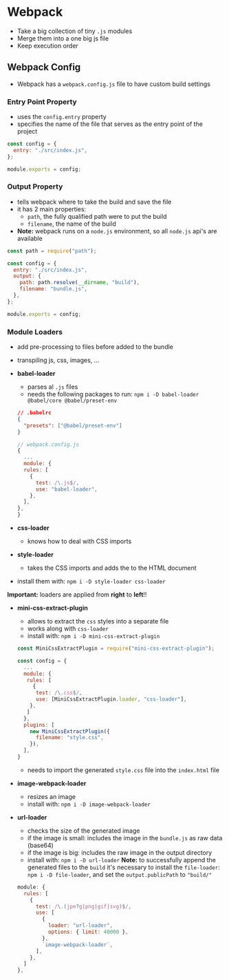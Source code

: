 # Webpack

- Take a big collection of tiny `.js` modules
- Merge them into a one big js file
- Keep execution order

## Webpack Config

- Webpack has a `webpack.config.js` file to have custom build settings

### Entry Point Property

- uses the `config.entry` property
- specifies the name of the file that serves as the entry point of the project

```js
const config = {
  entry: "./src/index.js",
};

module.exports = config;
```

### Output Property

- tells webpack where to take the build and save the file
- it has 2 main properties:
  - `path`, the fully qualified path were to put the build
  - `filename`, the name of the build
- **Note:** webpack runs on a `node.js` environment, so all `node.js` api's are available

```js
const path = require("path");

const config = {
  entry: "./src/index.js",
  output: {
    path: path.resolve(__dirname, "build"),
    filename: "bundle.js",
  },
};

module.exports = config;
```

### Module Loaders

- add pre-processing to files before added to the bundle
- transpiling js, css, images, ...

- **babel-loader**

  - parses al `.js` files
  - needs the following packages to run: `npm i -D babel-loader @babel/core @babel/preset-env`

  ```json
  // .babelrc
  {
    "presets": ["@babel/preset-env"]
  }
  ```

  ```js
  // webpack.config.js
  {
    ...
    module: {
    rules: [
      {
        test: /\.js$/,
        use: "babel-loader",
      },
    ],
  },
  }
  ```

- **css-loader**
  - knows how to deal with CSS imports
- **style-loader**
  - takes the CSS imports and adds the to the HTML document
- install them with: `npm i -D style-loader css-loader`

**Important:** loaders are applied from **right** to **left**!!

- **mini-css-extract-plugin**

  - allows to extract the `css` styles into a separate file
  - works along with `css-loader`
  - install with: `npm i -D mini-css-extract-plugin`

  ```js
  const MiniCssExtractPlugin = require("mini-css-extract-plugin");

  const config = {
    ...
    module: {
     rules: [
       {
        test: /\.css$/,
        use: [MiniCssExtractPlugin.loader, "css-loader"],
      },
     ]
    },
    plugins: [
      new MiniCssExtractPlugin({
        filename: "style.css",
      }),
    ],
  }
  ```

  - needs to import the generated `style.css` file into the `index.html` file

- **image-webpack-loader**
  - resizes an image
  - install with: `npm i -D image-webpack-loader`
- **url-loader**

  - checks the size of the generated image
  - if the image is small: includes the image in the `bundle.js` as raw data (base64)
  - if the image is big: includes the raw image in the output directory
  - install with: `npm i -D url-loader`
    **Note:** to successfully append the generated files to the `build` it's necessary to install the `file-loader`: `npm i -D file-loader`, and set the `output.publicPath` to `"build/"`

  ```js
  module: {
    rules: [
      {
        test: /\.(jpe?g|png|gif|svg)$/,
        use: [
          {
            loader: "url-loader",
            options: { limit: 40000 },
          },
          `image-webpack-loader`,
        ],
      },
    ]
  },
  ```
